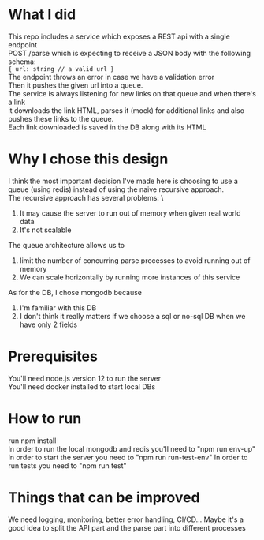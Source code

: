 # What I did
This repo includes a service which exposes a REST api with a single endpoint \
POST /parse which is expecting to receive a JSON body with the following schema: \
`{
    url: string // a valid url
}` \
The endpoint throws an error in case we have a validation error \
Then it pushes the given url into a queue. \
The service is always listening for new links on that queue and when there's a link \
it downloads the link HTML, parses it (mock) for additional links and also pushes these links to the queue. \
Each link downloaded is saved in the DB along with its HTML

# Why I chose this design
I think the most important decision I've made here is choosing to use a queue (using redis) instead of using the naive recursive approach. \
The recursive approach has several problems: \
1. It may cause the server to run out of memory when given real world data
2. It's not scalable 

The queue architecture allows us to
1. limit the number of concurring parse processes to avoid running out of memory
2. We can scale horizontally by running more instances of this service

As for the DB, I chose mongodb because
1. I'm familiar with this DB
2. I don't think it really matters if we choose a sql or no-sql DB when we have only 2 fields

# Prerequisites
You'll need node.js version 12 to run the server \
You'll need docker installed to start local DBs

# How to run
run npm install \
In order to run the local mongodb and redis you'll need to "npm run env-up" \
In order to start the server you need to "npm run run-test-env"
In order to run tests you need to "npm run test"

# Things that can be improved
We need logging, monitoring, better error handling, CI/CD...
Maybe it's a good idea to split the API part and the parse part into different processes